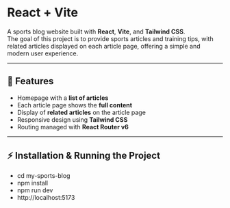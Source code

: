 # React + Vite

A sports blog website built with **React**, **Vite**, and **Tailwind CSS**.  
The goal of this project is to provide sports articles and training tips, with related articles displayed on each article page, offering a simple and modern user experience.

---

## 🔹 Features

- Homepage with a **list of articles**
- Each article page shows the **full content**
- Display of **related articles** on the article page
- Responsive design using **Tailwind CSS**
- Routing managed with **React Router v6**

---

## ⚡ Installation & Running the Project

- cd my-sports-blog
- npm install
- npm run dev
- http://localhost:5173
